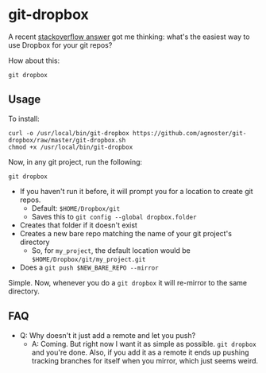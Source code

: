 # git-dropbox

A recent [stackoverflow answer] got me thinking: what's the easiest way to use Dropbox for your git repos?

How about this:

    git dropbox

## Usage

To install:

    curl -o /usr/local/bin/git-dropbox https://github.com/agnoster/git-dropbox/raw/master/git-dropbox.sh
    chmod +x /usr/local/bin/git-dropbox

Now, in any git project, run the following:

    git dropbox

- If you haven't run it before, it will prompt you for a location to create git repos.
  - Default: `$HOME/Dropbox/git`
  - Saves this to `git config --global dropbox.folder`
- Creates that folder if it doesn't exist
- Creates a new bare repo matching the name of your git project's directory
  - So, for `my_project`, the default location would be `$HOME/Dropbox/git/my_project.git`
- Does a `git push $NEW_BARE_REPO --mirror`

Simple. Now, whenever you do a `git dropbox` it will re-mirror to the same directory.

## FAQ

- Q: Why doesn't it just add a remote and let you push?
  - A: Coming. But right now I want it as simple as possible. `git dropbox` and you're done. Also, if you add it as a remote it ends up pushing tracking branches for itself when you mirror, which just seems weird.

[stackoverflow answer]: http://stackoverflow.com/questions/1960799/using-gitdropbox-together-effectively/1961515#1961515
